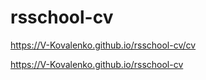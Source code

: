 # rsschool-cv

https://V-Kovalenko.github.io/rsschool-cv/cv

https://V-Kovalenko.github.io/rsschool-cv